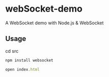 # webSocket-demo
A WebSocket demo with Node.js &amp; WebSocket 

## Usage

cd src

```js
npm install websocket
```
```js
open index.html 
```

